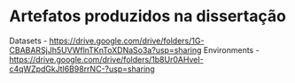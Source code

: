 # Artefatos produzidos na dissertação

Datasets - https://drive.google.com/drive/folders/1G-CBABARSjJh5UVWflnTKnToXDNaSo3a?usp=sharing
Environments - https://drive.google.com/drive/folders/1b8Ur0AHveI-c4qWZpdGkJtl6B98rrNC-?usp=sharing
